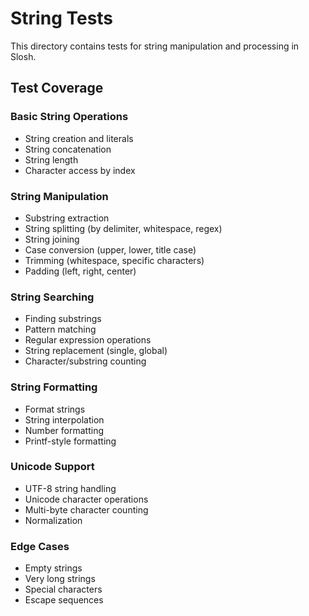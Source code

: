 # String Tests

This directory contains tests for string manipulation and processing in Slosh.

## Test Coverage

### Basic String Operations
- String creation and literals
- String concatenation
- String length
- Character access by index

### String Manipulation
- Substring extraction
- String splitting (by delimiter, whitespace, regex)
- String joining
- Case conversion (upper, lower, title case)
- Trimming (whitespace, specific characters)
- Padding (left, right, center)

### String Searching
- Finding substrings
- Pattern matching
- Regular expression operations
- String replacement (single, global)
- Character/substring counting

### String Formatting
- Format strings
- String interpolation
- Number formatting
- Printf-style formatting

### Unicode Support
- UTF-8 string handling
- Unicode character operations
- Multi-byte character counting
- Normalization

### Edge Cases
- Empty strings
- Very long strings
- Special characters
- Escape sequences